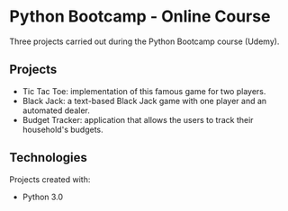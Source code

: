 # Python Bootcamp - Online Course
Three projects carried out during the Python Bootcamp course (Udemy).

## Projects
* Tic Tac Toe: implementation of this famous game for two players.
* Black Jack: a text-based Black Jack game with one player and an automated dealer.
* Budget Tracker: application that allows the users to track their household's budgets.

## Technologies
Projects created with:
* Python 3.0
